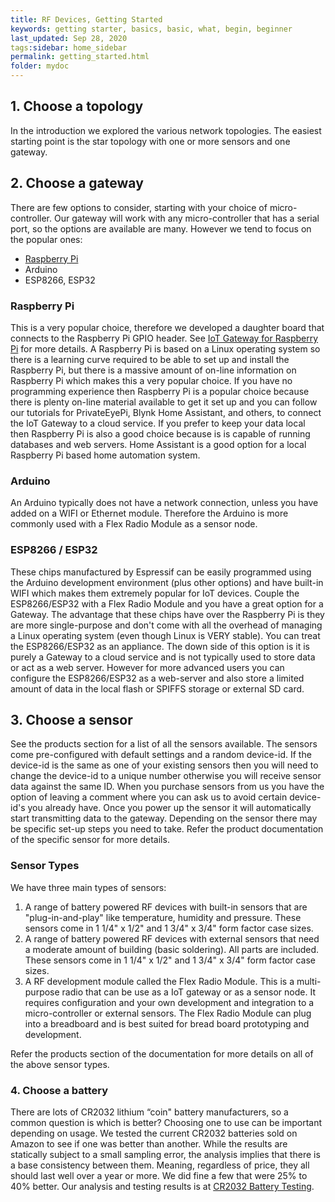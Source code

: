 ```yaml
---
title: RF Devices, Getting Started
keywords: getting starter, basics, basic, what, begin, beginner
last_updated: Sep 28, 2020
tags:sidebar: home_sidebar
permalink: getting_started.html
folder: mydoc
---
```


## 1. Choose a topology

In the introduction we explored the various network topologies. The easiest starting point is the star topology with one or more sensors and one gateway.

## 2. Choose a gateway

There are few options to consider, starting with your choice of micro-controller. Our gateway will work with any micro-controller that has a serial port, so the options are available are many. However we tend to focus on the popular ones:

* [Raspberry Pi](iot_gatewy.html)
* Arduino
* ESP8266, ESP32

### Raspberry Pi

This is a very popular choice, therefore we developed a daughter board that connects to the Raspberry Pi GPIO header. See [IoT Gateway for Raspberry Pi](iot_gateway.html) for more details. A Raspberry Pi is based on a Linux operating system so there is a learning curve required to be able to set up and install the Raspberry Pi, but there is a massive amount of on-line information on Raspberry Pi which makes this a very popular choice. If you have no programming experience then Raspberry Pi is a popular choice because there is plenty on-line material available to get it set up and you can follow our tutorials for PrivateEyePi, Blynk Home Assistant, and others, to connect the IoT Gateway to a cloud service. If you prefer to keep your data local then Raspberry Pi is also a good choice because is is capable of running databases and web servers. Home Assistant is a good option for a local Raspberry Pi based home automation system.

### Arduino

An Arduino typically does not have a network connection, unless you have added on a WIFI or Ethernet module. Therefore the Arduino is more commonly used with a Flex Radio Module as a sensor node.

### ESP8266 / ESP32

These chips manufactured by Espressif can be easily programmed using the Arduino development environment (plus other options) and have built-in WIFI which makes them extremely popular for IoT devices. Couple the ESP8266/ESP32 with a Flex Radio Module and you have a great option for a Gateway. The advantage that these chips have over the Raspberry Pi is they are more single-purpose and don't come with all the overhead of managing a Linux operating system (even though Linux is VERY stable). You can treat the ESP8266/ESP32 as an appliance. The down side of this option is it is purely a Gateway to a cloud service and is not typically used to store data or act as a web server. However for more advanced users you can configure the ESP8266/ESP32 as a web-server and also store a limited amount of data in the local flash or SPIFFS storage or external SD card.

## 3. Choose a sensor

See the products section for a list of all the sensors available. The sensors come pre-configured with default settings and a random device-id. If the device-id is the same as one of your existing sensors then you will need to change the device-id to a unique number otherwise you will receive sensor data against the same ID. When you purchase sensors from us you have the option of leaving a comment where you can ask us to avoid certain device-id's you already have. Once you power up the sensor it will automatically start transmitting data to the gateway. Depending on the sensor there may be specific set-up steps you need to take. Refer the product documentation of the specific sensor for more details.

### Sensor Types

We have three main types of sensors:

1. A range of battery powered RF devices with built-in sensors that are "plug-in-and-play" like temperature, humidity and pressure. These sensors come in 1 1/4" x 1/2" and 1 3/4" x 3/4" form factor case sizes.
2. A range of battery powered RF devices with external sensors that need a moderate amount of building (basic soldering). All parts are included. These sensors come in 1 1/4" x 1/2" and 1 3/4" x 3/4" form factor case sizes.
3. A RF development module called the Flex Radio Module. This is a multi-purpose radio that can be use as a IoT gateway or as a sensor node. It requires configuration and your own development and integration to a micro-controller or external sensors. The Flex Radio Module can plug into a breadboard and is best suited for bread board prototyping and development.

Refer the products section of the documentation for more details on all of the above sensor types.


### 4. Choose a battery

There are lots of CR2032 lithium “coin" battery manufacturers, so a common question is which is better?  Choosing one to use can be important depending on usage. We tested the current CR2032 batteries sold on Amazon to see if one was better than another. While the results are statically subject to a small sampling error, the analysis implies that there is a base consistency between them.  Meaning, regardless of price, they all should last well over a year or more.  We did fine a few that were 25% to 40% better.  Our analysis and testing results is at [CR2032 Battery Testing](cr2032_battery_testing.html).
